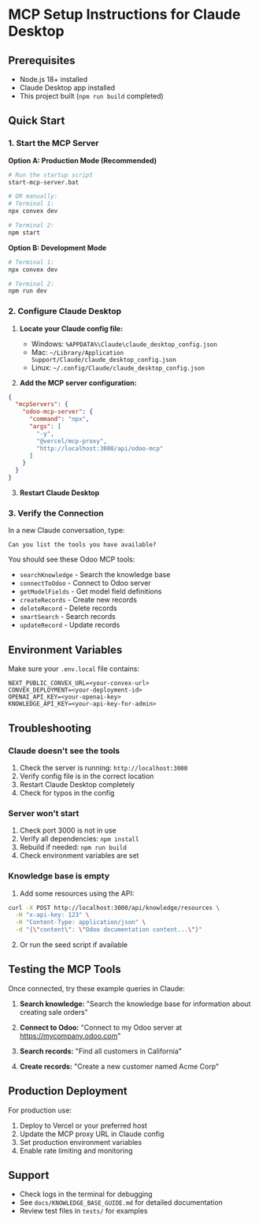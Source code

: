 # MCP Setup Instructions for Claude Desktop

## Prerequisites
- Node.js 18+ installed
- Claude Desktop app installed
- This project built (`npm run build` completed)

## Quick Start

### 1. Start the MCP Server

**Option A: Production Mode (Recommended)**
```bash
# Run the startup script
start-mcp-server.bat

# OR manually:
# Terminal 1:
npx convex dev

# Terminal 2:
npm start
```

**Option B: Development Mode**
```bash
# Terminal 1:
npx convex dev

# Terminal 2:
npm run dev
```

### 2. Configure Claude Desktop

1. **Locate your Claude config file:**
   - Windows: `%APPDATA%\Claude\claude_desktop_config.json`
   - Mac: `~/Library/Application Support/Claude/claude_desktop_config.json`
   - Linux: `~/.config/Claude/claude_desktop_config.json`

2. **Add the MCP server configuration:**

```json
{
  "mcpServers": {
    "odoo-mcp-server": {
      "command": "npx",
      "args": [
        "-y",
        "@vercel/mcp-proxy",
        "http://localhost:3000/api/odoo-mcp"
      ]
    }
  }
}
```

3. **Restart Claude Desktop**

### 3. Verify the Connection

In a new Claude conversation, type:
```
Can you list the tools you have available?
```

You should see these Odoo MCP tools:
- `searchKnowledge` - Search the knowledge base
- `connectToOdoo` - Connect to Odoo server  
- `getModelFields` - Get model field definitions
- `createRecords` - Create new records
- `deleteRecord` - Delete records
- `smartSearch` - Search records
- `updateRecord` - Update records

## Environment Variables

Make sure your `.env.local` file contains:
```env
NEXT_PUBLIC_CONVEX_URL=<your-convex-url>
CONVEX_DEPLOYMENT=<your-deployment-id>
OPENAI_API_KEY=<your-openai-key>
KNOWLEDGE_API_KEY=<your-api-key-for-admin>
```

## Troubleshooting

### Claude doesn't see the tools
1. Check the server is running: `http://localhost:3000`
2. Verify config file is in the correct location
3. Restart Claude Desktop completely
4. Check for typos in the config

### Server won't start
1. Check port 3000 is not in use
2. Verify all dependencies: `npm install`
3. Rebuild if needed: `npm run build`
4. Check environment variables are set

### Knowledge base is empty
1. Add some resources using the API:
```bash
curl -X POST http://localhost:3000/api/knowledge/resources \
  -H "x-api-key: 123" \
  -H "Content-Type: application/json" \
  -d "{\"content\": \"Odoo documentation content...\"}"
```

2. Or run the seed script if available

## Testing the MCP Tools

Once connected, try these example queries in Claude:

1. **Search knowledge:**
   "Search the knowledge base for information about creating sale orders"

2. **Connect to Odoo:**
   "Connect to my Odoo server at https://mycompany.odoo.com"

3. **Search records:**
   "Find all customers in California"

4. **Create records:**
   "Create a new customer named Acme Corp"

## Production Deployment

For production use:
1. Deploy to Vercel or your preferred host
2. Update the MCP proxy URL in Claude config
3. Set production environment variables
4. Enable rate limiting and monitoring

## Support

- Check logs in the terminal for debugging
- See `docs/KNOWLEDGE_BASE_GUIDE.md` for detailed documentation
- Review test files in `tests/` for examples